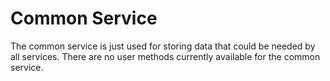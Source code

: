 # Common Service
The common service is just used for storing data that could be needed by all services.
There are no user methods currently available for the common service.